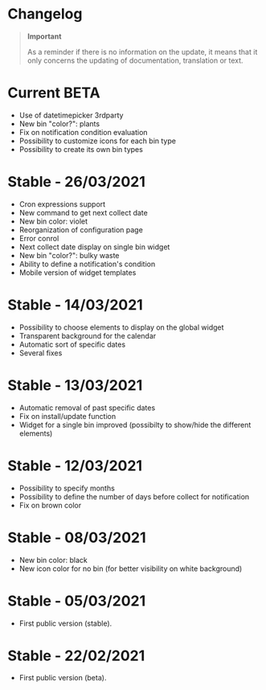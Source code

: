 # Changelog 

>**Important**
>
>As a reminder if there is no information on the update, it means that it only concerns the updating of documentation, translation or text.

# Current BETA
- Use of datetimepicker 3rdparty 
- New bin "color?": plants
- Fix on notification condition evaluation
- Possibility to customize icons for each bin type
- Possibility to create its own bin types

# Stable - 26/03/2021
- Cron expressions support
- New command to get next collect date
- New bin color: violet
- Reorganization of configuration page
- Error conrol
- Next collect date display on single bin widget
- New bin "color?": bulky waste
- Ability to define a notification's condition
- Mobile version of widget templates

# Stable - 14/03/2021
- Possibility to choose elements to display on the global widget
- Transparent background for the calendar
- Automatic sort of specific dates
- Several fixes

# Stable - 13/03/2021
- Automatic removal of past specific dates
- Fix on install/update function
- Widget for a single bin improved (possibilty to show/hide the different elements)

# Stable - 12/03/2021
- Possibility to specify months
- Possibility to define the number of days before collect for notification
- Fix on brown color

# Stable - 08/03/2021
- New bin color: black
- New icon color for no bin (for better visibility on white background)

# Stable - 05/03/2021
- First public version (stable).

# Stable - 22/02/2021
- First public version (beta).
